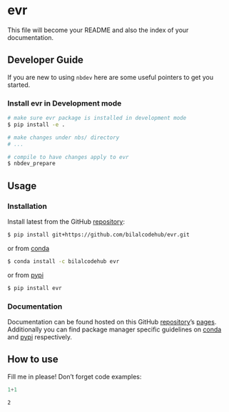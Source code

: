 # evr


<!-- WARNING: THIS FILE WAS AUTOGENERATED! DO NOT EDIT! -->

This file will become your README and also the index of your
documentation.

## Developer Guide

If you are new to using `nbdev` here are some useful pointers to get you
started.

### Install evr in Development mode

``` sh
# make sure evr package is installed in development mode
$ pip install -e .

# make changes under nbs/ directory
# ...

# compile to have changes apply to evr
$ nbdev_prepare
```

## Usage

### Installation

Install latest from the GitHub
[repository](https://github.com/bilalcodehub/evr):

``` sh
$ pip install git+https://github.com/bilalcodehub/evr.git
```

or from [conda](https://anaconda.org/bilalcodehub/evr)

``` sh
$ conda install -c bilalcodehub evr
```

or from [pypi](https://pypi.org/project/evr/)

``` sh
$ pip install evr
```

### Documentation

Documentation can be found hosted on this GitHub
[repository](https://github.com/bilalcodehub/evr)’s
[pages](https://bilalcodehub.github.io/evr/). Additionally you can find
package manager specific guidelines on
[conda](https://anaconda.org/bilalcodehub/evr) and
[pypi](https://pypi.org/project/evr/) respectively.

## How to use

Fill me in please! Don’t forget code examples:

``` python
1+1
```

    2
